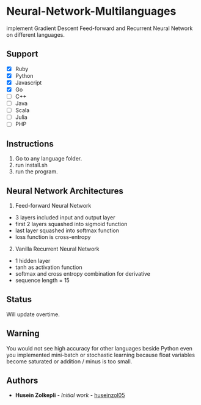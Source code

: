 # Neural-Network-Multilanguages
implement Gradient Descent Feed-forward and Recurrent Neural Network on different languages.

## Support

- [x] Ruby
- [x] Python
- [x] Javascript
- [x] Go
- [ ] C++
- [ ] Java
- [ ] Scala
- [ ] Julia
- [ ] PHP

## Instructions

1. Go to any language folder.
2. run install.sh
3. run the program.

## Neural Network Architectures

1. Feed-forward Neural Network
  * 3 layers included input and output layer
  * first 2 layers squashed into sigmoid function
  * last layer squashed into softmax function
  * loss function is cross-entropy

2. Vanilla Recurrent Neural Network
  * 1 hidden layer
  * tanh as activation function
  * softmax and cross entropy combination for derivative
  * sequence length = 15

## Status

Will update overtime.

## Warning

You would not see high accuracy for other languages beside Python even you implemented mini-batch or stochastic learning because float variables become saturated or addition / minus is too small.

## Authors

* **Husein Zolkepli** - *Initial work* - [huseinzol05](https://github.com/huseinzol05)
